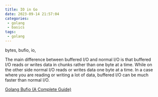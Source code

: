 ```yaml
---
title: IO in Go
date: 2023-09-14 21:57:04
categories:
 - golang
 - basics
tags:
 - golang
---
```






bytes, bufio, io, 

The main difference between buffered I/O and normal I/O is that buffered I/O reads or writes data in chunks rather than one byte at a time. While on the other side normal I/O reads or writes data one byte at a time. In a case where you are reading or writing a lot of data, buffered I/O can be much faster than normal I/O.  

[Golang Bufio (A Complete Guide)](https://www.kelche.co/blog/go/golang-bufio/)